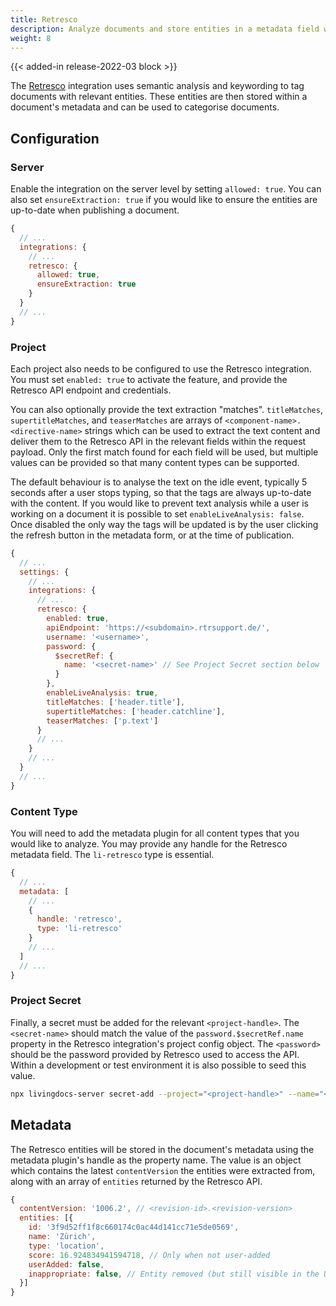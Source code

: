 ```yaml
---
title: Retresco
description: Analyze documents and store entities in a metadata field with the Retresco API
weight: 8
---
```


{{< added-in release-2022-03 block >}}

The [Retresco](https://www.retresco.com/) integration uses semantic analysis and keywording to tag documents with relevant entities. These entities are then stored within a document's metadata and can be used to categorise documents.

## Configuration

### Server

Enable the integration on the server level by setting `allowed: true`. You can also set `ensureExtraction: true` if you would like to ensure the entities are up-to-date when publishing a document.

```js
{
  // ...
  integrations: {
    // ...
    retresco: {
      allowed: true,
      ensureExtraction: true
    }
  }
  // ...
}
```

### Project

Each project also needs to be configured to use the Retresco integration. You must set `enabled: true` to activate the feature, and provide the Retresco API endpoint and credentials.

You can also optionally provide the text extraction "matches". `titleMatches`, `supertitleMatches`, and `teaserMatches` are arrays of `<component-name>.<directive-name>` strings which can be used to extract the text content and deliver them to the Retresco API in the relevant fields within the request payload. Only the first match found for each field will be used, but multiple values can be provided so that many content types can be supported.

The default behaviour is to analyse the text on the idle event, typically 5 seconds after a user stops typing, so that the tags are always up-to-date with the content. If you would like to prevent text analysis while a user is working on a document it is possible to set `enableLiveAnalysis: false`. Once disabled the only way the tags will be updated is by the user clicking the refresh button in the metadata form, or at the time of publication.

```js
{
  // ...
  settings: {
    // ...
    integrations: {
      // ...
      retresco: {
        enabled: true,
        apiEndpoint: 'https://<subdomain>.rtrsupport.de/',
        username: '<username>',
        password: {
          $secretRef: {
            name: '<secret-name>' // See Project Secret section below
          }
        },
        enableLiveAnalysis: true,
        titleMatches: ['header.title'],
        supertitleMatches: ['header.catchline'],
        teaserMatches: ['p.text']
      }
      // ...
    }
    // ...
  }
  // ...
}
```

### Content Type

You will need to add the metadata plugin for all content types that you would like to analyze. You may provide any handle for the Retresco metadata field. The `li-retresco` type is essential.

```js
{
  // ...
  metadata: [
    // ...
    {
      handle: 'retresco',
      type: 'li-retresco'
    }
    // ...
  ]
  // ...
}
```

### Project Secret

Finally, a secret must be added for the relevant `<project-handle>`. The `<secret-name>` should match the value of the `password.$secretRef.name` property in the Retresco integration's project config object. The `<password>` should be the password provided by Retresco used to access the API. Within a development or test environment it is also possible to seed this value.

```bash
npx livingdocs-server secret-add --project="<project-handle>" --name="<secret-name>" --value="<password>"
```

## Metadata

The Retresco entities will be stored in the document's metadata using the metadata plugin's handle as the property name. The value is an object which contains the latest `contentVersion` the entities were extracted from, along with an array of `entities` returned by the Retresco API.

```js
{
  contentVersion: '1006.2', // <revision-id>.<revision-version>
  entities: [{
    id: '3f9d52ff1f8c660174c0ac44d141cc71e5de0569',
    name: 'Zürich',
    type: 'location',
    score: 16.924834941594718, // Only when not user-added
    userAdded: false,
    inappropriate: false, // Entity removed (but still visible in the UI with strikethrough)
  }]
}
```
